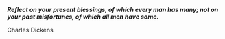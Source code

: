 _**Reflect on your present blessings, of which every man has many; not on your past misfortunes, of which all men have some.**_

Charles Dickens